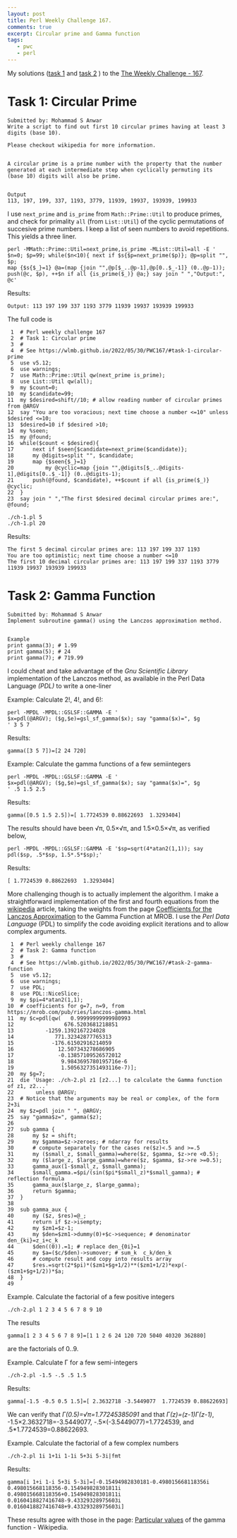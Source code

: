 ```yaml
---
layout: post
title: Perl Weekly Challenge 167.
comments: true
excerpt: Circular prime and Gamma function
tags:
   - pwc
   - perl
---
```


My solutions
([task 1](https://github.com/wlmb/perlweeklychallenge-club/blob/master/challenge-167/wlmb/perl/ch-1.pl)
and
[task 2](https://github.com/wlmb/perlweeklychallenge-club/blob/master/challenge-167/wlmb/perl/ch-2.pl)
)
to the  [The Weekly Challenge - 167](https://theweeklychallenge.org/blog/perl-weekly-challenge-167).


# Task 1: Circular Prime

    Submitted by: Mohammad S Anwar
    Write a script to find out first 10 circular primes having at least 3
    digits (base 10).

    Please checkout wikipedia for more information.


    A circular prime is a prime number with the property that the number
    generated at each intermediate step when cyclically permuting its
    (base 10) digits will also be prime.


    Output
    113, 197, 199, 337, 1193, 3779, 11939, 19937, 193939, 199933

I use `next_prime` and `is_prime` from `Math::Prime::Util` to produce
primes, and check for primality `all` (from `List::Util`) of the cyclic
permutations of succesive prime numbers. I keep a list of seen numbers
to avoid repetitions. This yields a three liner.

    perl -MMath::Prime::Util=next_prime,is_prime -MList::Util=all -E '
    $n=0; $p=99; while($n<10){ next if $s{$p=next_prime($p)}; @p=split "", $p;
    map {$s{$_}=1} @a=(map {join "",@p[$_..@p-1],@p[0..$_-1]} (0..@p-1));
    push(@c, $p), ++$n if all {is_prime($_)} @a;} say join " ","Output:", @c'

Results:

    Output: 113 197 199 337 1193 3779 11939 19937 193939 199933

The full code is

     1  # Perl weekly challenge 167
     2  # Task 1: Circular prime
     3  #
     4  # See https://wlmb.github.io/2022/05/30/PWC167/#task-1-circular-prime
     5  use v5.12;
     6  use warnings;
     7  use Math::Prime::Util qw(next_prime is_prime);
     8  use List::Util qw(all);
     9  my $count=0;
    10  my $candidate=99;
    11  my $desired=shift//10; # allow reading number of circular primes from @ARGV
    12  say "You are too voracious; next time choose a number <=10" unless $desired <=10;
    13  $desired=10 if $desired >10;
    14  my %seen;
    15  my @found;
    16  while($count < $desired){
    17      next if $seen{$candidate=next_prime($candidate)};
    18      my @digits=split "", $candidate;
    19      map {$seen{$_}=1}
    20          my @cyclic=map {join "",@digits[$_..@digits-1],@digits[0..$_-1]} (0..@digits-1);
    21      push(@found, $candidate), ++$count if all {is_prime($_)} @cyclic;
    22  }
    23  say join " ","The first $desired decimal circular primes are:", @found;

    ./ch-1.pl 5
    ./ch-1.pl 20

Results:

    The first 5 decimal circular primes are: 113 197 199 337 1193
    You are too optimistic; next time choose a number <=10
    The first 10 decimal circular primes are: 113 197 199 337 1193 3779 11939 19937 193939 199933


# Task 2: Gamma Function

    Submitted by: Mohammad S Anwar
    Implement subroutine gamma() using the Lanczos approximation method.


    Example
    print gamma(3); # 1.99
    print gamma(5); # 24
    print gamma(7); # 719.99

I could cheat and take advantage of the *Gnu Scientific Library*
implementation of the Lanczos method, as available in the Perl Data
Language *(PDL)* to write a one-liner

Example: Calculate 2!, 4!, and 6!:

    perl -MPDL -MPDL::GSLSF::GAMMA -E '
    $x=pdl(@ARGV); ($g,$e)=gsl_sf_gamma($x); say "gamma($x)=", $g
    ' 3 5 7

Results:

    gamma([3 5 7])=[2 24 720]

Example: Calculate the gamma functions of a few semiintegers

    perl -MPDL -MPDL::GSLSF::GAMMA -E '
    $x=pdl(@ARGV); ($g,$e)=gsl_sf_gamma($x); say "gamma($x)=", $g
    ' .5 1.5 2.5

Results:

    gamma([0.5 1.5 2.5])=[ 1.7724539 0.88622693  1.3293404]

The results should have been √π, 0.5×√π, and 1.5×0.5×√π, as verified below,

    perl -MPDL -MPDL::GSLSF::GAMMA -E '$sp=sqrt(4*atan2(1,1)); say pdl($sp, .5*$sp, 1.5*.5*$sp);'

Results:

    [ 1.7724539 0.88622693  1.3293404]

More challenging though is to actually implement the algorithm.
I make a straightforward implementation of the first and fourth
equations from the [wikipedia](https://en.wikipedia.org/wiki/Lanczos_approximation) article, taking the weights from the page
[Coefficients for the Lanczos Approximation](https://mrob.com/pub/ries/lanczos-gamma.html#code) to the Gamma Function at
MROB. I use the *Perl Data Language* (PDL) to simplify the code
avoiding explicit iterations and to allow complex arguments.

     1  # Perl weekly challenge 167
     2  # Task 2: Gamma function
     3  #
     4  # See https://wlmb.github.io/2022/05/30/PWC167/#task-2-gamma-function
     5  use v5.12;
     6  use warnings;
     7  use PDL;
     8  use PDL::NiceSlice;
     9  my $pi=4*atan2(1,1);
    10  # coefficients for g=7, n=9, from https://mrob.com/pub/ries/lanczos-gamma.html
    11  my $c=pdl[qw(   0.99999999999980993
    12                676.5203681218851
    13  	    -1259.1392167224028
    14  	       771.32342877765313
    15  	      -176.61502916214059
    16  	        12.507343278686905
    17  	        -0.13857109526572012
    18  	         9.9843695780195716e-6
    19  	         1.5056327351493116e-7)];
    20  my $g=7;
    21  die 'Usage: ./ch-2.pl z1 [z2...] to calculate the Gamma function of z1, z2...'
    22       unless @ARGV;
    23  # Notice that the arguments may be real or complex, of the form 2+3i
    24  my $z=pdl join " ", @ARGV;
    25  say "gamma$z=", gamma($z);
    26
    27  sub gamma {
    28      my $z = shift;
    29      my $gamma=$z->zeroes; # ndarray for results
    30      # compute separately for the cases re($z)<.5 and >=.5
    31      my ($small_z, $small_gamma)=where($z, $gamma, $z->re <0.5);
    32      my ($large_z, $large_gamma)=where($z, $gamma, $z->re >=0.5);
    33      gamma_aux(1-$small_z, $small_gamma);
    34      $small_gamma.=$pi/(sin($pi*$small_z)*$small_gamma); # reflection formula
    35      gamma_aux($large_z, $large_gamma);
    36      return $gamma;
    37  }
    38
    39  sub gamma_aux {
    40      my ($z, $res)=@_;
    41      return if $z->isempty;
    42      my $zm1=$z-1;
    43      my $den=$zm1->dummy(0)+$c->sequence; # denominator den_{ki}=z_i+c_k
    44      $den((0)).=1; # replace den_{0i}=1
    45      my $a=($c/$den)->sumover; # sum_k  c_k/den_k
    46      # compute result and copy into results array
    47      $res.=sqrt(2*$pi)*($zm1+$g+1/2)**($zm1+1/2)*exp(-($zm1+$g+1/2))*$a;
    48  }
    49

Example. Calculate the factorial of a few positive integers

    ./ch-2.pl 1 2 3 4 5 6 7 8 9 10

The results

    gamma[1 2 3 4 5 6 7 8 9]=[1 1 2 6 24 120 720 5040 40320 362880]

are the factorials of 0..9.

Example. Calculate Γ for a few semi-integers

    ./ch-2.pl -1.5 -.5 .5 1.5

Results:

    gamma[-1.5 -0.5 0.5 1.5]=[ 2.3632718 -3.5449077  1.7724539 0.88622693]

We can verify that *Γ(0.5)=√π=1.77245385091* and that
*Γ(z)=(z-1)Γ(z-1)*, -1.5×2.3632718=-3.5449077, -.5×(-3.5449077)=1.7724539, and
.5\*1.7724539=0.88622693.

Example. Calculate the factorial of a few complex numbers

    ./ch-2.pl 1i 1+1i 1-1i 5+3i 5-3i|fmt

Results:

    gamma[i 1+i 1-i 5+3i 5-3i]=[-0.15494982830181-0.498015668118356i
    0.498015668118356-0.154949828301811i 0.498015668118356+0.154949828301811i
    0.0160418827416748-9.43329328975603i 0.0160418827416748+9.43329328975603i]

These results agree with those in the page: [Particular values](https://en.wikipedia.org/wiki/Particular_values_of_the_gamma_function)  of the
gamma function - Wikipedia.
